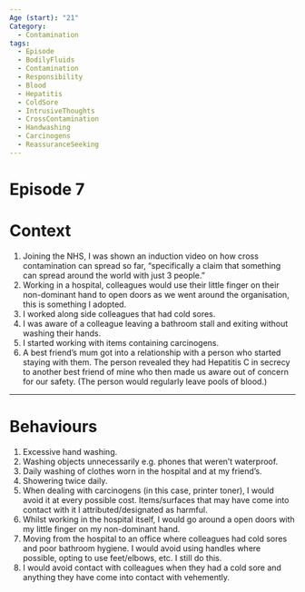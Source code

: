 ```yaml
---
Age (start): "21"
Category:
  - Contamination
tags:
  - Episode
  - BodilyFluids
  - Contamination
  - Responsibility
  - Blood
  - Hepatitis
  - ColdSore
  - IntrusiveThoughts
  - CrossContamination
  - Handwashing
  - Carcinogens
  - ReassuranceSeeking
---
```

# Episode 7
# Context
1. Joining the NHS, I was shown an induction video on how cross contamination can spread so far, “specifically a claim that something can spread around the world with just 3 people.”
2. Working in a hospital, colleagues would use their little finger on their non-dominant hand to open doors as we went around the organisation, this is something I adopted.
3. I worked along side colleagues that had cold sores.
4. I was aware of a colleague leaving a bathroom stall and exiting without washing their hands.
5. I started working with items containing carcinogens.
6. A best friend’s mum got into a relationship with a person who started staying with them. The person revealed they had Hepatitis C in secrecy to another best friend of mine who then made us aware out of concern for our safety. (The person would regularly leave pools of blood.)
---
# Behaviours
1. Excessive hand washing.
2. Washing objects unnecessarily e.g. phones that weren’t waterproof.
3. Daily washing of clothes worn in the hospital and at my friend’s.
4. Showering twice daily.
5. When dealing with carcinogens (in this case, printer toner), I would avoid it at every possible cost. Items/surfaces that may have come into contact with it I attributed/designated as harmful.
6. Whilst working in the hospital itself, I would go around a open doors with my little finger on my non-dominant hand.
7. Moving from the hospital to an office where colleagues had cold sores and poor bathroom hygiene. I would avoid using handles where possible, opting to use feet/elbows, etc. I still do this.
8. I would avoid contact with colleagues when they had a cold sore and anything they have come into contact with vehemently.
